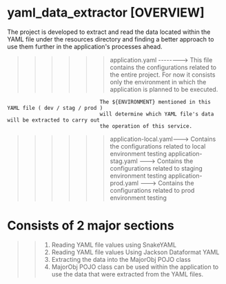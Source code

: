 # yaml_data_extractor [OVERVIEW]

The project is developed to extract and read the data located within the YAML file under the resources 
directory and finding a better approach to use them further in the application's processes ahead.

>>>>>> application.yaml --------> This file contains the configurations related to the entire project. 
                                  For now it consists only the environment in which the application is 
                                  planned to be executed. 

                                  The ${ENVIRONMENT} mentioned in this YAML file ( dev / stag / prod ) 
                                  will determine which YAML file's data will be extracted to carry out
                                  the operation of this service. 

>>>>>> application-local.yaml---> Contains the configurations related to local environment testing
>>>>>> application-stag.yaml ---> Contains the configurations related to staging environment testing
>>>>>> application-prod.yaml ---> Contains the configurations related to prod environment testing



# Consists of 2 major sections
>> 1. Reading YAML file values using SnakeYAML
>> 2. Reading YAML file values Using Jackson Dataformat YAML
>> 3. Extracting the data into the MajorObj POJO class
>> 4. MajorObj POJO class can be used within the application to use the data that were extracted from the YAML files.